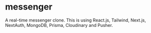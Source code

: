 # messenger
A real-time messenger clone. This is using React.js, Tailwind, Next.js, NextAuth, MongoDB, Prisma, Cloudinary and Pusher.
